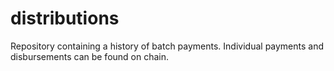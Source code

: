 # distributions
Repository containing a history of batch payments. Individual payments and disbursements can be found on chain. 

